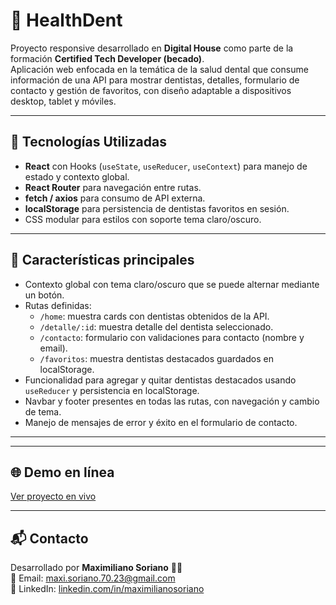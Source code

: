# 🦷 HealthDent

Proyecto responsive desarrollado en **Digital House** como parte de la formación **Certified Tech Developer (becado)**.  
Aplicación web enfocada en la temática de la salud dental que consume información de una API para mostrar dentistas, detalles, formulario de contacto y gestión de favoritos, con diseño adaptable a dispositivos desktop, tablet y móviles.

---

## 🚀 Tecnologías Utilizadas

- **React** con Hooks (`useState`, `useReducer`, `useContext`) para manejo de estado y contexto global.  
- **React Router** para navegación entre rutas.  
- **fetch / axios** para consumo de API externa.  
- **localStorage** para persistencia de dentistas favoritos en sesión.  
- CSS modular para estilos con soporte tema claro/oscuro.

---

## 📌 Características principales

- Contexto global con tema claro/oscuro que se puede alternar mediante un botón.  
- Rutas definidas:  
  - `/home`: muestra cards con dentistas obtenidos de la API.  
  - `/detalle/:id`: muestra detalle del dentista seleccionado.  
  - `/contacto`: formulario con validaciones para contacto (nombre y email).  
  - `/favoritos`: muestra dentistas destacados guardados en localStorage.  
- Funcionalidad para agregar y quitar dentistas destacados usando `useReducer` y persistencia en localStorage.  
- Navbar y footer presentes en todas las rutas, con navegación y cambio de tema.  
- Manejo de mensajes de error y éxito en el formulario de contacto.

---

---

## 🌐 Demo en línea

[Ver proyecto en vivo](https://clinica-odontologica-dh.netlify.app/)

---

## 📬 Contacto

Desarrollado por **Maximiliano Soriano** 🧑‍💻  
📧 Email: [maxi.soriano.70.23@gmail.com](mailto:maxi.soriano.70.23@gmail.com)  
🔗 LinkedIn: [linkedin.com/in/maximilianosoriano](https://www.linkedin.com/in/maximiliano-soriano/)
